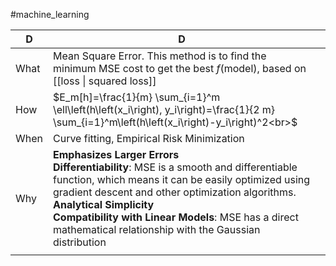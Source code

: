 #machine_learning 

| D    | D                                                                                                                                                                                                    |     |
| ---- | ---------------------------------------------------------------------------------------------------------------------------------------------------------------------------------------------------- | --- |
| What | Mean Square Error. This method is to find the minimum MSE cost to get the best $f$(model), based on [[loss \| squared loss]]                                                                         |     |
| How  | $E_m[h]=\frac{1}{m} \sum_{i=1}^m \ell\left(h\left(x_i\right), y_i\right)=\frac{1}{2 m} \sum_{i=1}^m\left(h\left(x_i\right)-y_i\right)^2<br>$                                                         |     |
| When | Curve fitting, Empirical Risk Minimization                                                                                                                                                           |     |
| Why  | **Emphasizes Larger Errors**<br>**Differentiability**: MSE is a smooth and differentiable function, which means it can be easily optimized using gradient descent and other optimization algorithms.<br>**Analytical Simplicity**<br>**Compatibility with Linear Models**: MSE has a direct mathematical relationship with the Gaussian distribution |     |
|      |                                                                                                                                                                                                      |     |



